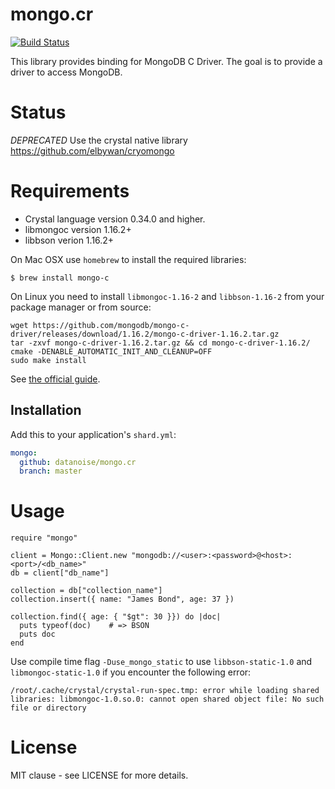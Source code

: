 # mongo.cr 

[![Build Status](https://travis-ci.com/kalinon/mongo.cr.svg?branch=master)](https://travis-ci.com/kalinon/mongo.cr)

This library provides binding for MongoDB C Driver. The goal is to provide a driver to access MongoDB.

# Status

*DEPRECATED* Use the crystal native library https://github.com/elbywan/cryomongo

# Requirements

- Crystal language version 0.34.0 and higher.
- libmongoc version 1.16.2+
- libbson verion 1.16.2+

On Mac OSX use `homebrew` to install the required libraries:

```
$ brew install mongo-c
```

On Linux you need to install `libmongoc-1.16-2` and `libbson-1.16-2` from your package manager or from source:

```
wget https://github.com/mongodb/mongo-c-driver/releases/download/1.16.2/mongo-c-driver-1.16.2.tar.gz
tar -zxvf mongo-c-driver-1.16.2.tar.gz && cd mongo-c-driver-1.16.2/
cmake -DENABLE_AUTOMATIC_INIT_AND_CLEANUP=OFF
sudo make install
```

See [the official guide](http://mongoc.org/libmongoc/current/installing.html).

## Installation

Add this to your application's `shard.yml`:

```yaml
mongo:
  github: datanoise/mongo.cr
  branch: master
```

# Usage

```crystal
require "mongo"

client = Mongo::Client.new "mongodb://<user>:<password>@<host>:<port>/<db_name>"
db = client["db_name"]

collection = db["collection_name"]
collection.insert({ name: "James Bond", age: 37 })

collection.find({ age: { "$gt": 30 }}) do |doc|
  puts typeof(doc)    # => BSON
  puts doc
end
```

Use compile time flag `-Duse_mongo_static` to use `libbson-static-1.0` and `libmongoc-static-1.0` if you encounter the following error:

```
/root/.cache/crystal/crystal-run-spec.tmp: error while loading shared libraries: libmongoc-1.0.so.0: cannot open shared object file: No such file or directory
```

# License

MIT clause - see LICENSE for more details.
